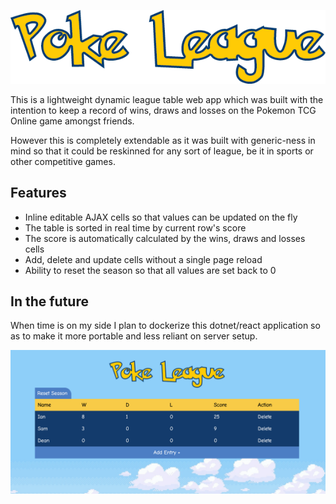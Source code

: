 ![alt text](https://raw.githubusercontent.com/TropicalBastos/Poke-League/master/client/src/assets/logo.png)

This is a lightweight dynamic league table web app which was built with the intention to keep a record of wins, draws and losses on the Pokemon TCG Online game amongst friends.

However this is completely extendable as it was built with generic-ness in mind so that it could be reskinned for any sort of league, be it in sports or other competitive games.

## Features

- Inline editable AJAX cells so that values can be updated on the fly
- The table is sorted in real time by current row's score 
- The score is automatically calculated by the wins, draws and losses cells
- Add, delete and update cells without a single page reload
- Ability to reset the season so that all values are set back to 0

## In the future

When time is on my side I plan to dockerize this dotnet/react application so as to make it more portable and less reliant on server setup.

![alt text](https://raw.githubusercontent.com/TropicalBastos/Poke-League/master/screenshots/1.png)